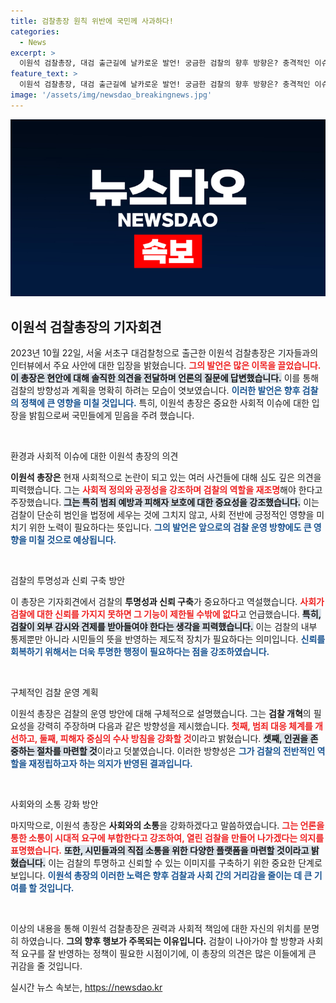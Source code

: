 ```yaml
---
title: 검찰총장 원칙 위반에 국민께 사과하다!
categories:
  - News
excerpt: >
  이원석 검찰총장, 대검 출근길에 날카로운 발언! 궁금한 검찰의 향후 방향은? 충격적인 이슈가 밝혀질 예정이다!
feature_text: >
  이원석 검찰총장, 대검 출근길에 날카로운 발언! 궁금한 검찰의 향후 방향은? 충격적인 이슈가 밝혀질 예정이다!
image: '/assets/img/newsdao_breakingnews.jpg'
---
```


<p><img src="/assets/img/newsdao_breakingnews.jpg" alt="pcversion 속보" /></p>

<h2 data-ke-size="size26">이원석 검찰총장의 기자회견</h2>

<p data-ke-size="size16">2023년 10월 22일, 서울 서초구 대검찰청으로 출근한 이원석 검찰총장은 기자들과의 인터뷰에서 주요 사안에 대한 입장을 밝혔습니다. <b><span style="color: #ee2323;">그의 발언은 많은 이목을 끌었습니다.</span></b> <b><span style="background-color: #21538527;">이 총장은 현안에 대해 솔직한 의견을 전달하며 언론의 질문에 답변했습니다.</span></b> 이를 통해 검찰의 방향성과 계획을 명확히 하려는 모습이 엿보였습니다. <b><span style="color: #1a5490;">이러한 발언은 향후 검찰의 정책에 큰 영향을 미칠 것입니다.</span></b> 특히, 이원석 총장은 중요한 사회적 이슈에 대한 입장을 밝힘으로써 국민들에게 믿음을 주려 했습니다.</p>

<p data-ke-size="size16">&nbsp;</p>

<p>환경과 사회적 이슈에 대한 이원석 총장의 의견</p>

<p><b>이원석 총장은</b> 현재 사회적으로 논란이 되고 있는 여러 사건들에 대해 심도 깊은 의견을 피력했습니다. 그는 <b><span style="color: #ee2323;">사회적 정의와 공정성을 강조하며 검찰의 역할을 재조명</span></b>해야 한다고 주장했습니다. <b><span style="background-color: #21538527;">그는 특히 범죄 예방과 피해자 보호에 대한 중요성을 강조했습니다.</span></b> 이는 검찰이 단순히 범인을 법정에 세우는 것에 그치지 않고, 사회 전반에 긍정적인 영향을 미치기 위한 노력이 필요하다는 뜻입니다. <b><span style="color: #1a5490;">그의 발언은 앞으로의 검찰 운영 방향에도 큰 영향을 미칠 것으로 예상됩니다.</span></b></p>

<p data-ke-size="size16">&nbsp;</p>

<p>검찰의 투명성과 신뢰 구축 방안</p>

<p>이 총장은 기자회견에서 검찰의 <b>투명성과 신뢰 구축</b>가 중요하다고 역설했습니다. <b><span style="color: #ee2323;">사회가 검찰에 대한 신뢰를 가지지 못하면 그 기능이 제한될 수밖에 없다</span></b>고 언급했습니다. <b><span style="background-color: #21538527;">특히, 검찰이 외부 감시와 견제를 받아들여야 한다는 생각을 피력했습니다.</span></b> 이는 검찰의 내부 통제뿐만 아니라 시민들의 뜻을 반영하는 제도적 장치가 필요하다는 의미입니다. <b><span style="color: #1a5490;">신뢰를 회복하기 위해서는 더욱 투명한 행정이 필요하다는 점을 강조하였습니다.</span></b></p>

<p data-ke-size="size16">&nbsp;</p>

<p>구체적인 검찰 운영 계획</p>

<p>이원석 총장은 검찰의 운영 방안에 대해 구체적으로 설명했습니다. 그는 <b>검찰 개혁</b>의 필요성을 강력히 주장하며 다음과 같은 방향성을 제시했습니다. <b><span style="color: #ee2323;">첫째, 범죄 대응 체계를 개선하고, 둘째, 피해자 중심의 수사 방침을 강화할 것</span></b>이라고 밝혔습니다. <b><span style="background-color: #21538527;">셋째, 인권을 존중하는 절차를 마련할 것</span></b>이라고 덧붙였습니다. 이러한 방향성은 <b><span style="color: #1a5490;">그가 검찰의 전반적인 역할을 재정립하고자 하는 의지가 반영된 결과입니다.</span></b></p>

<p data-ke-size="size16">&nbsp;</p>

<p>사회와의 소통 강화 방안</p>

<p>마지막으로, 이원석 총장은 <b>사회와의 소통</b>을 강화하겠다고 말씀하였습니다. <b><span style="color: #ee2323;">그는 언론을 통한 소통이 시대적 요구에 부합한다고 강조하여, 열린 검찰을 만들어 나가겠다는 의지를 표명했습니다.</span></b> <b><span style="background-color: #21538527;">또한, 시민들과의 직접 소통을 위한 다양한 플랫폼을 마련할 것이라고 밝혔습니다.</span></b> 이는 검찰의 투명하고 신뢰할 수 있는 이미지를 구축하기 위한 중요한 단계로 보입니다. <b><span style="color: #1a5490;">이원석 총장의 이러한 노력은 향후 검찰과 사회 간의 거리감을 줄이는 데 큰 기여를 할 것입니다.</span></b></p>

<p data-ke-size="size16">&nbsp;</p>

<p>이상의 내용을 통해 이원석 검찰총장은 권력과 사회적 책임에 대한 자신의 위치를 분명히 하였습니다. <b>그의 향후 행보가 주목되는 이유입니다.</b> 검찰이 나아가야 할 방향과 사회적 요구를 잘 반영하는 정책이 필요한 시점이기에, 이 총장의 의견은 많은 이들에게 큰 귀감을 줄 것입니다.</p>
실시간 뉴스 속보는, <a href="https://newsdao.kr" rel="dofollow">https://newsdao.kr</a>


